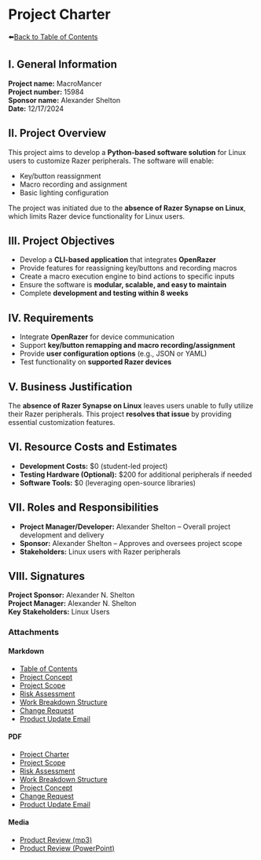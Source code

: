 # Project Charter
⬅️[Back to Table of Contents](table_of_contents.md)

## I. General Information

**Project name:** MacroMancer  
**Project number:** 15984  
**Sponsor name:** Alexander Shelton  
**Date:** 12/17/2024  

## II. Project Overview  

This project aims to develop a **Python-based software solution** for Linux users to customize Razer peripherals. The software will enable:

- Key/button reassignment  
- Macro recording and assignment  
- Basic lighting configuration  

The project was initiated due to the **absence of Razer Synapse on Linux**, which limits Razer device functionality for Linux users.  

## III. Project Objectives  

- Develop a **CLI-based application** that integrates **OpenRazer**  
- Provide features for reassigning key/buttons and recording macros  
- Create a macro execution engine to bind actions to specific inputs  
- Ensure the software is **modular, scalable, and easy to maintain**  
- Complete **development and testing within 8 weeks**  

## IV. Requirements  

- Integrate **OpenRazer** for device communication  
- Support **key/button remapping and macro recording/assignment**  
- Provide **user configuration options** (e.g., JSON or YAML)  
- Test functionality on **supported Razer devices**  

## V. Business Justification  

The **absence of Razer Synapse on Linux** leaves users unable to fully utilize their Razer peripherals. This project **resolves that issue** by providing essential customization features.  

## VI. Resource Costs and Estimates  

- **Development Costs:** $0 (student-led project)  
- **Testing Hardware (Optional):** $200 for additional peripherals if needed  
- **Software Tools:** $0 (leveraging open-source libraries)  

## VII. Roles and Responsibilities  

- **Project Manager/Developer:** Alexander Shelton – Overall project development and delivery  
- **Sponsor:** Alexander Shelton – Approves and oversees project scope  
- **Stakeholders:** Linux users with Razer peripherals  

## VIII. Signatures  

**Project Sponsor:** Alexander N. Shelton  
**Project Manager:** Alexander N. Shelton  
**Key Stakeholders:** Linux Users  

### Attachments  

#### Markdown
- [Table of Contents](table_of_contents.md)
- [Project Concept](project_concept.md)
- [Project Scope](project_scope.md)
- [Risk Assessment](risk_assessment.md)
- [Work Breakdown Structure](work_breakdown_structure.md)
- [Change Request](change_request.md)
- [Product Update Email](product_update_email.md)

#### PDF
- [Project Charter](project_charter.pdf)
- [Project Scope](project_scope.pdf)
- [Risk Assessment](risk_assessment.pdf)
- [Work Breakdown Structure](work_breakdown_structure.pdf)
- [Project Concept](project_concept.pdf)
- [Change Request](change_request.pdf)
- [Product Update Email](product_update_email.pdf)

#### Media 
- [Product Review (mp3)](product_review_recording.mp3)
- [Product Review (PowerPoint)](product_review_presentation.pdf)